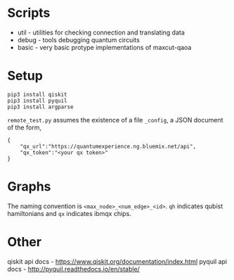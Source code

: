 # Scripts

- util - utilities for checking connection and translating data
- debug - tools debugging quantum circuits
- basic - very basic protype implementations of maxcut-qaoa

# Setup

```
pip3 install qiskit
pip3 install pyquil
pip3 install argparse
```

`remote_test.py` assumes the existence of a file `_config`, a JSON document
of the form,
```
{
    "qx_url":"https://quantumexperience.ng.bluemix.net/api",
    "qx_token":"<your qx token>"
}
```

# Graphs

The naming convention is `<max_node>_<num_edge>_<id>`.  `qh` indicates qubist hamiltonians and `qx` indicates ibmqx chips.

# Other

qiskit api docs - https://www.qiskit.org/documentation/index.html
pyquil api docs - http://pyquil.readthedocs.io/en/stable/

